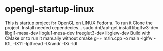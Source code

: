 # opengl-startup-linux
This is startup project for OpenGL on LINUX Fedorra. To run it 
Clone the project. 
Install needed dependecies...
    sudo dnf/apt-get install libglfw3-dev libgl1-mesa-dev libglu1-mesa-dev freeglut3-dev libglew-dev
Build with CMake or to run it manually without cmake 
   g++ main.cpp -o main -lglfw -lGL -lX11 -lpthread -lXrandr -lXi -ldl

    
    
